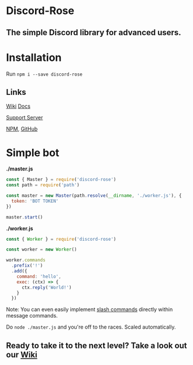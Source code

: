 # Discord-Rose

## The simple Discord library for advanced users.

# Installation

Run `npm i --save discord-rose`

## Links

[Wiki](https://github.com/discord-rose/discord-rose/wiki) [Docs](https://rose.js.org)

[Support Server](https://discord.gg/EdpA6qRHhs)

[NPM](https://npmjs.com/package/discord-rose), [GitHub](https://github.com/discord-rose/discord-rose)

# Simple bot

**./master.js**
```js
const { Master } = require('discord-rose')
const path = require('path')

const master = new Master(path.resolve(__dirname, './worker.js'), {
  token: 'BOT TOKEN'
})

master.start()
```

**./worker.js**
```js
const { Worker } = require('discord-rose')

const worker = new Worker()

worker.commands
  .prefix('!')
  .add({
    command: 'hello',
    exec: (ctx) => {
      ctx.reply('World!')
    }
  })
```
Note: You can even easily implement [slash commands](https://github.com/discord-rose/discord-rose/wiki/Slash-Commands) directly within message commands.

Do `node ./master.js` and you're off to the races. Scaled automatically.

## Ready to take it to the next level? Take a look out our [Wiki](https://github.com/discord-rose/discord-rose/wiki)
